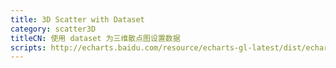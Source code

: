 ```yaml
---
title: 3D Scatter with Dataset
category: scatter3D
titleCN: 使用 dataset 为三维散点图设置数据
scripts: http://echarts.baidu.com/resource/echarts-gl-latest/dist/echarts-gl.min.js
---
```



